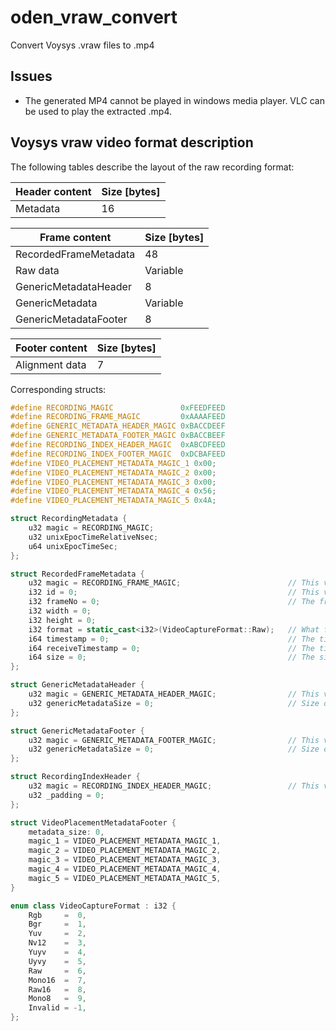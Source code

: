 # oden_vraw_convert

Convert Voysys .vraw files to .mp4

## Issues
- The generated MP4 cannot be played in windows media player. VLC can be used to play the extracted .mp4.

## Voysys vraw video format description

The following tables describe the layout of the raw recording format:

| Header content | Size [bytes] |
| -------------- | ------------ |
| Metadata       | 16           |


| Frame content         | Size [bytes] |
| --------------------- | ------------ |
| RecordedFrameMetadata | 48           |
| Raw data              | Variable     |
| GenericMetadataHeader | 8            |
| GenericMetadata       | Variable     |
| GenericMetadataFooter | 8            |


| Footer content | Size [bytes] |
| -------------- | ------------ |
| Alignment data | 7            |

Corresponding structs:
```cpp
#define RECORDING_MAGIC               0xFEEDFEED
#define RECORDING_FRAME_MAGIC         0xAAAAFEED
#define GENERIC_METADATA_HEADER_MAGIC 0xBACCDEEF
#define GENERIC_METADATA_FOOTER_MAGIC 0xBACCBEEF
#define RECORDING_INDEX_HEADER_MAGIC  0xABCDFEED
#define RECORDING_INDEX_FOOTER_MAGIC  0xDCBAFEED
#define VIDEO_PLACEMENT_METADATA_MAGIC_1 0x00;
#define VIDEO_PLACEMENT_METADATA_MAGIC_2 0x00;
#define VIDEO_PLACEMENT_METADATA_MAGIC_3 0x00;
#define VIDEO_PLACEMENT_METADATA_MAGIC_4 0x56;
#define VIDEO_PLACEMENT_METADATA_MAGIC_5 0x4A;

struct RecordingMetadata {
    u32 magic = RECORDING_MAGIC;
    u32 unixEpocTimeRelativeNsec;
    u64 unixEpocTimeSec;
};

struct RecordedFrameMetadata {
    u32 magic = RECORDING_FRAME_MAGIC;                        // This value will always be 0xAAAAFEED
    i32 id = 0;                                               // This value corresponds to the stream id in the pv file
    i32 frameNo = 0;                                          // The frame number of this frame
    i32 width = 0;
    i32 height = 0;
    i32 format = static_cast<i32>(VideoCaptureFormat::Raw);   // What format is this frame in
    i64 timestamp = 0;                                        // The timestamp from the capture system of this frame if any
    i64 receiveTimestamp = 0;                                 // The timestamp when this frame was recived
    i64 size = 0;                                             // The size of the following frame
};

struct GenericMetadataHeader {
    u32 magic = GENERIC_METADATA_HEADER_MAGIC;                // This value will always be 0xBACCDEEF
    u32 genericMetadataSize = 0;                              // Size of the generic metadata block
};

struct GenericMetadataFooter {
    u32 magic = GENERIC_METADATA_FOOTER_MAGIC;                // This value will always be 0xBACCBEEF
    u32 genericMetadataSize = 0;                              // Size of the generic metadata block
};

struct RecordingIndexHeader {
    u32 magic = RECORDING_INDEX_HEADER_MAGIC;                 // This value will always be 0xABCDFEED
    u32 _padding = 0;
};

struct VideoPlacementMetadataFooter {
    metadata_size: 0,
    magic_1 = VIDEO_PLACEMENT_METADATA_MAGIC_1,
    magic_2 = VIDEO_PLACEMENT_METADATA_MAGIC_2,
    magic_3 = VIDEO_PLACEMENT_METADATA_MAGIC_3,
    magic_4 = VIDEO_PLACEMENT_METADATA_MAGIC_4,
    magic_5 = VIDEO_PLACEMENT_METADATA_MAGIC_5,
}
```

```cpp
enum class VideoCaptureFormat : i32 {
    Rgb     =  0,
    Bgr     =  1,
    Yuv     =  2,
    Nv12    =  3,
    Yuyv    =  4,
    Uyvy    =  5,
    Raw     =  6,
    Mono16  =  7,
    Raw16   =  8,
    Mono8   =  9,
    Invalid = -1,
};
```
